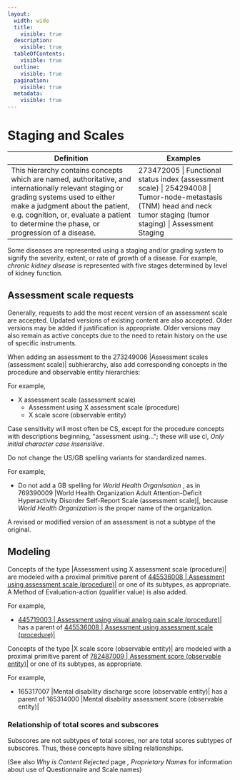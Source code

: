 ```yaml
---
layout:
  width: wide
  title:
    visible: true
  description:
    visible: true
  tableOfContents:
    visible: true
  outline:
    visible: true
  pagination:
    visible: true
  metadata:
    visible: true
---
```


# Staging and Scales



| Definition | Examples |
|---|---|
| This hierarchy contains concepts which are named, authoritative, and internationally relevant staging or grading systems used to either make a judgment about the patient, e.g. cognition, or, evaluate a patient to determine the phase, or progression of a disease. | 273472005 \| Functional status index (assessment scale) \| 254294008 \| Tumor-node-metastasis (TNM) head and neck tumor staging (tumor staging) \| Assessment Staging |

Some diseases are represented using a staging and/or grading system to signify the severity, extent, or rate of growth of a disease. For example, _chronic kidney disease_ is represented with five stages determined by level of kidney function.  

## Assessment scale requests

Generally, requests to add the most recent version of an assessment scale are accepted. Updated versions of existing content are also accepted. Older versions may be added if justification is appropriate. Older versions may also remain as active concepts due to the need to retain history on the use of specific instruments. 

When adding an assessment to the 273249006 |Assessment scales (assessment scale)| subhierarchy, also add corresponding concepts in the procedure and observable entity hierarchies:

For example,

* X assessment scale (assessment scale)
    * Assessment using X assessment scale (procedure)
    * X scale score (observable entity)

Case sensitivity will most often be CS, except for the procedure concepts with descriptions beginning, "assessment using..."; these will use cl, _Only initial character case insensitive_. 

Do not change the US/GB spelling variants for standardized names. 

For example,

* Do not add a GB spelling for _World Health Organisation_ , as in 769390009 |World Health Organization Adult Attention-Deficit Hyperactivity Disorder Self-Report Scale (assessment scale)|, because _World Health Organization_ is the proper name of the organization. 

A revised or modified version of an assessment is not a subtype of the original. 

## Modeling

Concepts of the type |Assessment using X assessment scale (procedure)| are modeled with a proximal primitive parent of  [ 445536008 | Assessment using assessment scale (procedure)|](http://snomed.info/id/445536008 "445536008 | Assessment using assessment scale \(procedure\) |") or one of its subtypes, as appropriate. A Method of Evaluation-action (qualifier value) is also added. 

For example, 

* [ 445719003 | Assessment using visual analog pain scale (procedure)|](http://snomed.info/id/445719003 "445719003 | Assessment using visual analog pain scale \(procedure\) |") has a parent of [ 445536008 | Assessment using assessment scale (procedure)|](http://snomed.info/id/445536008 "445536008 | Assessment using assessment scale \(procedure\) |")

Concepts of the type |X scale score (observable entity)| are modeled with a proximal primitive parent of  [ 782487009 | Assessment score (observable entity)|](http://snomed.info/id/782487009 "782487009 | Assessment score \(observable entity\) |") or one of its subtypes, as appropriate.

For example, 

* 165317007 |Mental disability discharge score (observable entity)| has a parent of 165314000 |Mental disability assessment score (observable entity)|

### Relationship of total scores and subscores

Subscores are not subtypes of total scores, nor are total scores subtypes of subscores. Thus, these concepts have sibling relationships. 

(See also  _Why is Content Rejected_ page _, Proprietary Names_ for information about use of Questionnaire and Scale names)

